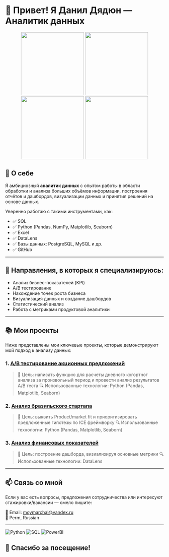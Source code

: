 # 👋 Привет! Я Данил Дядюн — Аналитик данных

<div align="center">
  <img src="https://user-images.githubusercontent.com/74038190/213866269-5d00981c-7c98-46d7-8a8e-16f462f15227.gif" width="200" />
  <img src="https://user-images.githubusercontent.com/74038190/213866269-5d00981c-7c98-46d7-8a8e-16f462f15227.gif" width="200" />
  <img src="https://user-images.githubusercontent.com/74038190/213866269-5d00981c-7c98-46d7-8a8e-16f462f15227.gif" width="200" />
  <img src="https://user-images.githubusercontent.com/74038190/213866269-5d00981c-7c98-46d7-8a8e-16f462f15227.gif" width="200" />
</div>


## 🧠 О себе

Я амбициозный **аналитик данных** с опытом работы в области обработки и анализа больших объёмов информации, построения отчётов и дашбордов, визуализации данных и принятия решений на основе данных.

Уверенно работаю с такими инструментами, как:
- ✅ SQL
- ✅ Python (Pandas, NumPy, Matplotlib, Seaborn)
- ✅ Excel 
- ✅ DataLens
- ✅ Базы данных: PostgreSQL, MySQL и др.
- ✅ GitHub

---

## 💼 Направления, в которых я специализируюсь:

- Анализ бизнес-показателей (KPI)
- A/B тестирование
- Нахождение точек роста бизнеса
- Визуализация данных и создание дашбордов
- Статистический анализ
- Работа с метриками продуктовой аналитики

---

## 📚 Мои проекты

Ниже представлены мои ключевые проекты, которые демонстрируют мой подход к анализу данных:

### 1. [A/B тестирование акционных предложений](https://github.com/DyadyunDanil/Pet_project_1 )
> 🎯 Цель: написать функцию для расчеты дневного когортног анализа за произвольный период и провести анализ результатов A/B теста
> 🔍 Использованные технологии: Python (Pandas, Matplotlib, Seaborn)

### 2. [Анализ бразильского стартапа](https://github.com/DyadyunDanil/Pet_project_2 )
> 🎯 Цель: выявить Product/market fit и приоритизировать предложенные гипотезы по ICE фреймворку 
> 🔍 Использованные технологии: Python (Pandas, Matplotlib, Seaborn)

### 3. [Анализ финансовых показателей](https://datalens.yandex.cloud/q0lj6t1nj43cc-finansovye-pokazateli)
> 🎯 Цель: построение дашборда, визиализируя основные метрики
> 🔍 Использованные технологии: DataLens



---

## 📫 Связь со мной

Если у вас есть вопросы, предложения сотрудничества или интересуют стажировки/вакансии — смело пишите:

📧 Email: moymarchal@yandex.ru  
📍 Perm, Russian

---

![Python](https://img.shields.io/badge/python-%23FFD43B.svg?style=for-the-badge&logo=python&logoColor=black )
![SQL](https://img.shields.io/badge/sql-%230085AA.svg?style=for-the-badge&logo=mysql&logoColor=white )
![PowerBI](https://img.shields.io/badge/Microsoft_Power_BI-FF9900?style=for-the-badge&logo=microsoft-power-bi&logoColor=white )

## 🙌 Спасибо за посещение!
